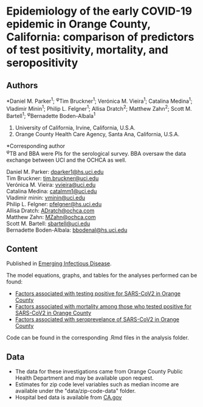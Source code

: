 # Epidemiology of the early COVID-19 epidemic in Orange County, California: comparison of predictors of test positivity, mortality, and seropositivity

## Authors   
*Daniel M. Parker<sup>1</sup>; <sup>φ</sup>Tim Bruckner<sup>1</sup>; Verónica M. Vieira<sup>1</sup>; Catalina Medina<sup>1</sup>; Vladimir Minin<sup>1</sup>; Philip L. Felgner<sup>1</sup>; Allisa Dratch<sup>2</sup>; Matthew Zahn<sup>2</sup>; Scott M. Bartell<sup>1</sup>; <sup>φ</sup>Bernadette Boden-Albala<sup>1</sup>
1. University of California, Irvine, California, U.S.A.
2. Orange County Health Care Agency, Santa Ana, California, U.S.A.

*Corresponding author  
<sup>φ</sup>TB and BBA were PIs for the serological survey. BBA oversaw the data exchange between UCI
and the OCHCA as well.

Daniel M. Parker: dparker1@hs.uci.edu  
Tim Bruckner: tim.bruckner@uci.edu  
Verónica M. Vieira: vvieira@uci.edu  
Catalina Medina: catalmm1@uci.edu  
Vladimir minin: vminin@uci.edu  
Philip L. Felgner: pfelgner@hs.uci.edu  
Allisa Dratch: ADratch@ochca.com  
Matthew Zahn: MZahn@ochca.com  
Scott M. Bartell: sbartell@uci.edu  
Bernadette Boden-Albala: bbodenal@hs.uci.edu

## Content  
Published in [Emerging Infectious Disease](https://wwwnc.cdc.gov/eid/article/27/10/21-0103_article). 

The model equations, graphs, and tables for the analyses performed can be found:  

- [Factors associated with testing positive for SARS-CoV2 in Orange County](analysis/factors-associated-with-testing-positive-oc-analysis-.pdf)  
- [Factors associated with mortality among those who tested positive for SARS-CoV2 in Orange County](analysis/factors-associated-with-mortality-oc-analysis-.pdf)  
- [Factors associated with seroprevelance of SARS-CoV2 in Orange County](analysis/factors-associated-with-seroprevelance-oc-analysis-.pdf)  

Code can be found in the corresponding .Rmd files in the analysis folder.

## Data  

- The data for these investigations came from Orange County Public Health Department and may be available upon request.  
- Estimates for zip code level variables such as median income are available under the "data/zip-code-data" folder.  
- Hospital bed data is available from [CA.gov](https://data.ca.gov/dataset/covid-19-hospital-data)
